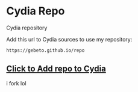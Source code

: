 # Cydia Repo

Cydia repository

Add this url to Cydia sources to use my repository:

```center
https://gebeto.github.io/repo
```

## [Click to Add repo to Cydia](cydia://url/https://cydia.saurik.com/api/share#?source=https://gebeto.github.io/repo)
i fork lol
